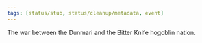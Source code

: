 ```yaml
---
tags: [status/stub, status/cleanup/metadata, event]
---
```


The war between the Dunmari and the Bitter Knife hogoblin nation. 
